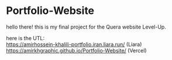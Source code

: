 # Portfolio-Website

hello there!
this is my final project for the Quera website Level-Up.

here is the UTL: <br>
https://amirhossein-khalili-portfolio.iran.liara.run/ (Liara) <br>
https://amirkhgraphic.github.io/Portfolio-Website/ (Vercel)
